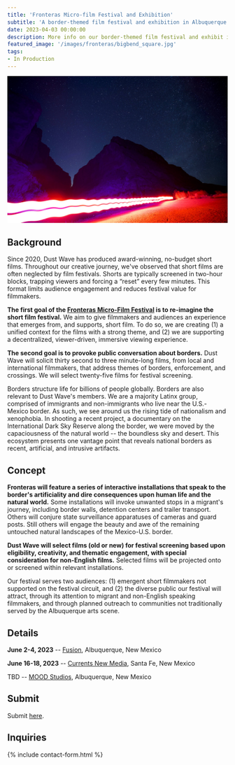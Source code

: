 ```yaml
---
title: 'Fronteras Micro-film Festival and Exhibition'
subtitle: 'A border-themed film festival and exhibition in Albuquerque'
date: 2023-04-03 00:00:00
description: More info on our border-themed film festival and exhibit in Albuquerque
featured_image: '/images/fronteras/bigbend_square.jpg'
tags:
- In Production
---
```


![](/images/fronteras/bigbend.jpg)

## Background

Since 2020, Dust Wave has produced award-winning, no-budget short films. Throughout our creative journey, we've observed that short films are often neglected by film festivals. Shorts are typically screened in two-hour blocks, trapping viewers and forcing a “reset” every few minutes. This format limits audience engagement and reduces festival value for filmmakers.

**The first goal of the [Fronteras Micro-Film Festival](https://fronterasmicrofilm.com) is to re-imagine the short film festival.** We aim to give filmmakers and audiences an experience that emerges from, and supports, short film. To do so, we are creating (1) a unified context for the films with a strong theme, and (2) we are supporting a decentralized, viewer-driven, immersive viewing experience.

**The second goal is to provoke public conversation about borders.** Dust Wave will solicit thirty second to three minute-long films, from local and international filmmakers, that address themes of borders, enforcement, and crossings. We will select twenty-five films for festival screening.

Borders structure life for billions of people globally. Borders are also relevant to Dust Wave's members. We are a majority Latinx group, comprised of immigrants and non-immigrants who live near the U.S.-Mexico border. As such, we see around us the rising tide of nationalism and xenophobia. In shooting a recent project, a documentary on the International Dark Sky Reserve along the border, we were moved by the capaciousness of the natural world -- the boundless sky and desert. This ecosystem presents one vantage point that reveals national borders as recent, artificial, and intrusive artifacts.

## Concept

**Fronteras will feature a series of interactive installations that speak to the border's artificiality and dire consequences upon human life and the natural world.** Some installations will invoke unwanted stops in a migrant's journey, including border walls, detention centers and trailer transport. Others will conjure state surveillance apparatuses of cameras and guard posts. Still others will engage the beauty and awe of the remaining untouched natural landscapes of the Mexico-U.S. border.

**Dust Wave will select films (old or new) for festival screening based upon eligibility, creativity, and thematic engagement, with special consideration for non-English films.** Selected films will be projected onto or screened within relevant installations.

Our festival serves two audiences: (1) emergent short filmmakers not supported on the festival circuit, and (2) the diverse public our festival will attract, through its attention to migrant and non-English speaking filmmakers, and through planned outreach to communities not traditionally served by the Albuquerque arts scene.

## Details

**June 2-4, 2023** -- [Fusion](https://www.fusionnm.org), Albuquerque, New Mexico

**June 16-18, 2023** -- [Currents New Media](https://currentsnewmedia.org/festivals/currents-new-media-2023), Santa Fe, New Mexico

TBD -- [MOOD Studios](https://allthingsmood.com), Albuquerque, New Mexico

## Submit

Submit [here](https://filmfreeway.com/Fronterasmicrofilmfestival).

## Inquiries

{% include contact-form.html %}